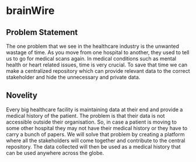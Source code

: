 # brainWire
## Problem Statement
The one problem that we see in the healthcare industry is the unwanted wastage of time. As you move from one hospital to another, they used to tell us to go for medical scans again. In medical conditions such as mental health or heart related issues, time is very crucial. To save that time we can make a centralized repository which can provide relevant data to the correct stakeholder and hide the unnecessary and private data.

## Novelity
Every big healthcare facility is maintaining data at their end and provide a medical history of the patient. The problem is that their data is not accessible outside their organisation. So, in case a patient is moving to some other hospital they may not have their medical history or they have to carry a bunch of papers.
We will solve that problem by creating a platform where all the stakeholders will come together and contribute to the central repository. The data collected will then be used as a medical history that can be used anywhere across the globe.
